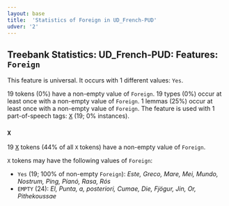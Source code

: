 ```yaml
---
layout: base
title:  'Statistics of Foreign in UD_French-PUD'
udver: '2'
---
```


## Treebank Statistics: UD_French-PUD: Features: `Foreign`

This feature is universal.
It occurs with 1 different values: `Yes`.

19 tokens (0%) have a non-empty value of `Foreign`.
19 types (0%) occur at least once with a non-empty value of `Foreign`.
1 lemmas (25%) occur at least once with a non-empty value of `Foreign`.
The feature is used with 1 part-of-speech tags: <tt><a href="fr_pud-pos-X.html">X</a></tt> (19; 0% instances).

### `X`

19 <tt><a href="fr_pud-pos-X.html">X</a></tt> tokens (44% of all `X` tokens) have a non-empty value of `Foreign`.

`X` tokens may have the following values of `Foreign`:

* `Yes` (19; 100% of non-empty `Foreign`): <em>Este, Greco, Mare, Mei, Mundo, Nostrum, Ping, Píanó, Rasa, Rós</em>
* `EMPTY` (24): <em>El, Punta, a, posteriori, Cumae, Die, Fjögur, Jin, Or, Pithekoussae</em>

